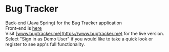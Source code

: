 # Bug Tracker
Back-end (Java Spring) for the Bug Tracker application<br/>
Front-end is [here](https://github.com/yuriyny/angular-bug-tracker)<br/>
Visit [www.bugtracker.me](https://www.bugtracker.me) for the live version.<br/> Select "Sign in as Demo User"  if you would like to take a quick look or register to see app's full functionality. 
